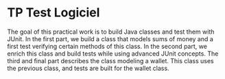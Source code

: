 <h1>TP Test Logiciel</h1>
<p>The goal of this practical work is to build Java classes and test them with JUnit. In the first part, we build a class that models sums of money and a first test verifying certain methods of this class. In the second part, we enrich this class and build tests while using advanced JUnit concepts. The third and final part describes the class modeling a wallet. This class uses the previous class, and tests are built for the wallet class.</p>
